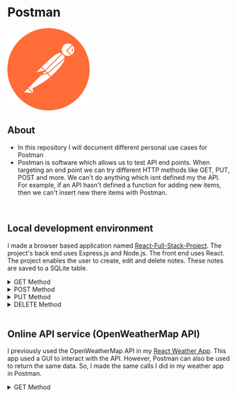 # Postman

<img src="Postman Logo.png"/>

## About

- In this repository I will document different personal use cases for Postman
- Postman is software which allows us to test API end points. When targeting an end point we can try different HTTP methods like GET, PUT, POST and more. We can't do anything which isnt defined my the API. For example, if an API hasn't defined a function for adding new items, then we can't insert new there items with Postman.

<br>

## Local development environment

I made a browser based application named [React-Full-Stack-Project](https://github.com/KrisHHFI/React-Full-Stack-Project).
The project's back end uses Express.js and Node.js. 
The front end uses React. 
The project enables the user to create, edit and delete notes.
These notes are saved to a SQLite table.

<details>
<summary>GET Method</summary>

 <img src="React-Full-Stack-Project1.png" alt="React Full Stack Project image 1">
 Tested the root URL.

 ---
 
 <img src="React-Full-Stack-Project2.png" alt="React Full Stack Project image 2">
 Used the GET method to the "/notes" endpoint, which returned all the notes.
 
</details>

<details>
<summary>POST Method</summary>
 
 <img src="React-Full-Stack-Project3.png" alt="React Full Stack Project image 3">
 Used the POST method to the "/notes" endpoint. In the body I defined a new note. This added a new note to the table.
 
</details>

<details>
<summary>PUT Method</summary>
  
 <img src="React-Full-Stack-Project4.png" alt="React Full Stack Project image 4">
 Used the PUT method to the "/notes" endpoint. I defined the note ID in the URL, in this case it was 153. In the body I defined the updated note. This updated the note in the table.
 
</details>

<details>
<summary>DELETE Method</summary>
  
 <img src="React-Full-Stack-Project5.png" alt="React Full Stack Project image 5">
 Used the DELETE method to the "/notes" endpoint. I defined the note ID in the URL, again I used 153. This deleted the note from the table.

</details>

<br>

## Online API service (OpenWeatherMap API)

I previously used the OpenWeatherMap API in my [React Weather App](https://github.com/KrisHHFI/React-Weather-App). This app used a GUI to interact with the API. However, Postman can also be used to return the same data. So, I made the same calls I did in my weather app in Postman.

<details>
<summary>GET Method</summary>

 <img src="WeatherAPI1.png" alt="Weather API Image 1">
 Today's weather in Helsinki.

 ---

 <img src="WeatherAPI2.png" alt="Weather API Image 2">
 The forecasted weather in Helsinki.

</details>


